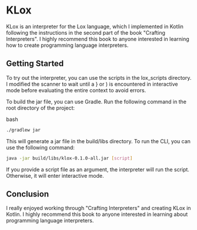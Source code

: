 # KLox
KLox is an interpreter for the Lox language, which I implemented in Kotlin following the instructions in the second part of the book "Crafting Interpreters". I highly recommend this book to anyone interested in learning how to create programming language interpreters.

## Getting Started
To try out the interpreter, you can use the scripts in the lox_scripts directory. I modified the scanner to wait until a } or ) is encountered in interactive mode before evaluating the entire context to avoid errors.

To build the jar file, you can use Gradle. Run the following command in the root directory of the project:

bash
```bash
./gradlew jar
```

This will generate a jar file in the build/libs directory. To run the CLI, you can use the following command:

```bash
java -jar build/libs/klox-0.1.0-all.jar [script]
```

If you provide a script file as an argument, the interpreter will run the script. Otherwise, it will enter interactive mode.

## Conclusion
I really enjoyed working through "Crafting Interpreters" and creating KLox in Kotlin. I highly recommend this book to anyone interested in learning about programming language interpreters.

